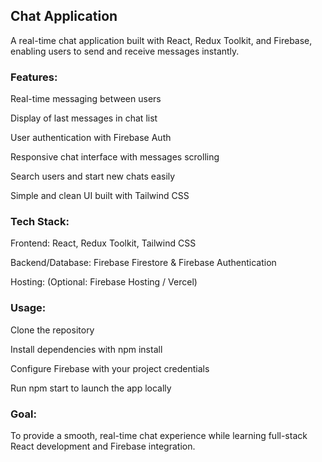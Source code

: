 <h2>Chat Application</h2>

A real-time chat application built with React, Redux Toolkit, and Firebase, enabling users to send and receive messages instantly.

<h3>Features:</h3>

Real-time messaging between users

Display of last messages in chat list

User authentication with Firebase Auth

Responsive chat interface with messages scrolling

Search users and start new chats easily

Simple and clean UI built with Tailwind CSS

<h3>Tech Stack:</h3>

Frontend: React, Redux Toolkit, Tailwind CSS

Backend/Database: Firebase Firestore & Firebase Authentication

Hosting: (Optional: Firebase Hosting / Vercel)

<h3>Usage:</h3>

Clone the repository

Install dependencies with npm install

Configure Firebase with your project credentials

Run npm start to launch the app locally

<h3>Goal:</h3>
To provide a smooth, real-time chat experience while learning full-stack React development and Firebase integration.

